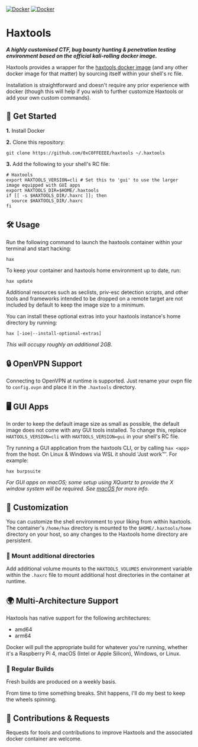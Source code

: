 [![Docker](https://github.com/0xC0FFEEEE/haxtools/actions/workflows/docker-ci-amd64.yml/badge.svg)](https://github.com/0xC0FFEEEE/haxtools/actions/workflows/docker-ci-amd64.yml) [![Docker](https://github.com/0xC0FFEEEE/haxtools/actions/workflows/docker-ci-arm64.yml/badge.svg)](https://github.com/0xC0FFEEEE/haxtools/actions/workflows/docker-ci-arm64.yml)
# Haxtools

***A highly customised CTF, bug bounty hunting & penetration testing environment based on the official kali-rolling docker image.***

Haxtools provides a wrapper for the [haxtools docker image](https://hub.docker.com/repository/docker/infosux/haxtools/general) (and any other docker image for that matter) by sourcing itself within your shell's rc file.

Installation is straightforward and doesn't require any prior experience with docker (though this will help if you wish to further customize Haxtools or add your own custom commands).

## 🚀 Get Started
**1.** Install Docker

**2.** Clone this repository:
```
git clone https://github.com/0xC0FFEEEE/haxtools ~/.haxtools
```

**3.** Add the following to your shell's RC file:
```
# Haxtools
export HAXTOOLS_VERSION=cli # Set this to 'gui' to use the larger image equipped with GUI apps
export HAXTOOLS_DIR=$HOME/.haxtools
if [[ -s $HAXTOOLS_DIR/.haxrc ]]; then
  source $HAXTOOLS_DIR/.haxrc
fi
```

## 🛠️ Usage

Run the following command to launch the haxtools container within your terminal and start hacking:

```
hax
```

To keep your container and haxtools home environment up to date, run:

```
hax update
```

Additional resources such as seclists, priv-esc detection scripts, and other tools and frameworks intended to be dropped on a remote target are not included by default to keep the image size to a minimum.

You can install these optional extras into your haxtools instance's home directory by running:

```
hax [-ioe|--install-optional-extras]
```
*This will occupy roughly an additional 2GB*.

## 🔒 OpenVPN Support

Connecting to OpenVPN at runtime is supported. Just rename your ovpn file to `config.ovpn` and place it in the `.haxtools` directory.

## 🖥️ GUI Apps

In order to keep the default image size as small as possible, the default image does not come with any GUI tools installed. To change this, replace `HAXTOOLS_VERSION=cli` with `HAXTOOLS_VERSION=gui` in your shell's RC file.

Try running a GUI application from the haxtools CLI, or by calling `hax <app>` from the host. On Linux & Windows via WSL it should 'Just work™'. For example:

```
hax burpsuite
```

*For GUI apps on macOS; some setup using XQuartz to provide the X window system will be required. See [macOS](docs/macOS.md) for more info.*

## 🔧 Customization

You can customize the shell environment to your liking from within haxtools. The container's `/home/hax` directory is mounted to the `$HOME/.haxtools/home` directory on your host, so any changes to the Haxtools home directory are persistent.

### 📂 Mount additional directories

Add additional volume mounts to the `HAXTOOLS_VOLUMES` environment variable within the `.haxrc` file to mount additional host directories in the container at runtime.

## 🌍 Multi-Architecture Support

Haxtools has native support for the following architectures:

* amd64
* arm64

Docker will pull the appropriate build for whatever you're running, whether it's a Raspberry Pi 4, macOS (Intel or Apple Silicon), Windows, or Linux.

### 🔄 Regular Builds

Fresh builds are produced on a weekly basis.

From time to time something breaks. Shit happens, I'll do my best to keep the wheels spinning.

## 🤝 Contributions & Requests

Requests for tools and contributions to improve Haxtools and the associated docker container are welcome.
